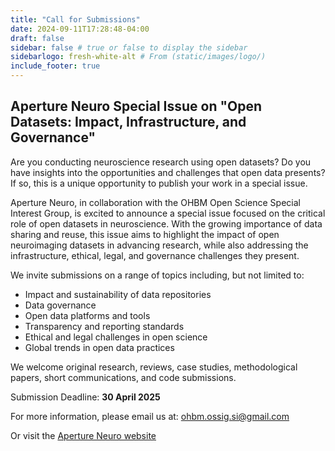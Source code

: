```yaml
---
title: "Call for Submissions"
date: 2024-09-11T17:28:48-04:00
draft: false
sidebar: false # true or false to display the sidebar
sidebarlogo: fresh-white-alt # From (static/images/logo/)
include_footer: true
---
```


## Aperture Neuro Special Issue on "Open Datasets: Impact, Infrastructure, and Governance"

Are you conducting neuroscience research using open datasets? Do you have insights into the opportunities and challenges that open data presents? If so, this is a unique opportunity to publish your work in a special issue.

Aperture Neuro, in collaboration with the OHBM Open Science Special Interest Group, is excited to announce a special issue focused on the critical role of open datasets in neuroscience. With the growing importance of data sharing and reuse, this issue aims to highlight the impact of open neuroimaging datasets in advancing research, while also addressing the infrastructure, ethical, legal, and governance challenges they present.

We invite submissions on a range of topics including, but not limited to:

+ Impact and sustainability of data repositories
+ Data governance
+ Open data platforms and tools
+ Transparency and reporting standards
+ Ethical and legal challenges in open science
+ Global trends in open data practices

We welcome original research, reviews, case studies, methodological papers, short communications, and code submissions.

Submission Deadline: **30 April 2025**

For more information, please email us at: <ohbm.ossig.si@gmail.com>

Or visit the [Aperture Neuro website](https://apertureneuro.org/pages/731-special-issue#open-datasets-impact-infrastructure-and-governance)


